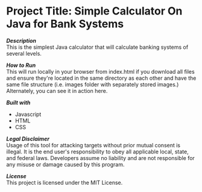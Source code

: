 Project Title: Simple Calculator On Java for Bank Systems
===========

***Description***  
This is the simplest Java calculator that will calculate banking systems of several levels.



***How to Run***  
This will run locally in your browser from index.html if you download all files and ensure they're located in the same directory as each other and have the same file structure (i.e. images folder with separately stored images.) Alternately, you can see it in action here.



***Built with***
 - Javascript
 - HTML
 - CSS



***Legal Disclaimer***  
Usage of this tool for attacking targets without prior mutual consent is illegal. It is the end user's responsibility to obey all applicable local, state, and federal laws. Developers assume no liability and are not responsible for any misuse or damage caused by this program.



***License***  
This project is licensed under the MIT License.
